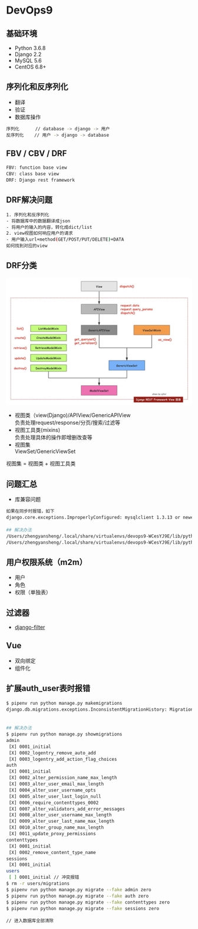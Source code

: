 # DevOps9

## 基础环境
- Python 3.6.8
- Django 2.2
- MySQL 5.6
- CentOS 6.8+

## 序列化和反序列化
- 翻译
- 验证
- 数据库操作
```bash
序列化      // database -> django -> 用户
反序列化    // 用户 -> django -> database
```

## FBV / CBV / DRF
```bash
FBV: function base view
CBV: class base view
DRF: Django rest framework
```

## DRF解决问题
```bash
1. 序列化和反序列化
- 将数据库中的数据翻译成json
- 将用户的输入的内容，转化成dict/list
2. view视图如何响应用户的请求
- 用户输入url+method(GET/POST/PUT/DELETE)+DATA
如何找到对应的view
```

## DRF分类
![DRF1](./imgs/DRF继承图谱.jpg)
- 视图类（view(Django)/APIView/GenericAPIView  
负责处理request/response/分页/搜索/过滤等
- 视图工具类(mixins)  
负责处理具体的操作即增删改查等
- 视图集  
ViewSet/GenericViewSet

视图集 = 视图类 + 视图工具类

## 问题汇总
- 库兼容问题
```bash
如果在同步时报错，如下
django.core.exceptions.ImproperlyConfigured: mysqlclient 1.3.13 or newer is required; you have 0.9.2

## 解决办法
/Users/zhengyansheng/.local/share/virtualenvs/devops9-WCesYJ9E/lib/python3.6/site-packages/django/db/backends/mysql/base.py
/Users/zhengyansheng/.local/share/virtualenvs/devops9-WCesYJ9E/lib/python3.6/site-packages/django/db/backends/mysql/operations.py

```

## 用户权限系统（m2m）
- 用户
- 角色
- 权限（单独表）

## 过滤器
- [django-filter](https://django-filter.readthedocs.io/en/master/index.html)


## Vue
- 双向绑定
- 组件化

## 扩展auth_user表时报错
```bash
$ pipenv run python manage.py makemigrations
django.db.migrations.exceptions.InconsistentMigrationHistory: Migration admin.0001_initial is applied before its dependency users.0001_initial on database 'default'.


## 解决办法
$ pipenv run python manage.py showmigrations
admin
 [X] 0001_initial
 [X] 0002_logentry_remove_auto_add
 [X] 0003_logentry_add_action_flag_choices
auth
 [X] 0001_initial
 [X] 0002_alter_permission_name_max_length
 [X] 0003_alter_user_email_max_length
 [X] 0004_alter_user_username_opts
 [X] 0005_alter_user_last_login_null
 [X] 0006_require_contenttypes_0002
 [X] 0007_alter_validators_add_error_messages
 [X] 0008_alter_user_username_max_length
 [X] 0009_alter_user_last_name_max_length
 [X] 0010_alter_group_name_max_length
 [X] 0011_update_proxy_permissions
contenttypes
 [X] 0001_initial
 [X] 0002_remove_content_type_name
sessions
 [X] 0001_initial
users
 [ ] 0001_initial // 冲突报错
$ rm -r users/migrations
$ pipenv run python manage.py migrate --fake admin zero
$ pipenv run python manage.py migrate --fake auth zero
$ pipenv run python manage.py migrate --fake contenttypes zero
$ pipenv run python manage.py migrate --fake sessions zero

// 进入数据库全部清除

```